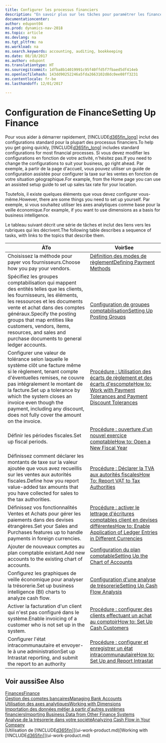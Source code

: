 ```yaml
---
title: Configurer les processus financiers
description: "En savoir plus sur les tâches pour paramétrer les finances de votre société afin de les adapter à votre comptabilité ou vos audits."
documentationcenter: 
author: edupont04
ms.prod: dynamics-nav-2018
ms.topic: article
ms.devlang: na
ms.tgt_pltfrm: na
ms.workload: na
ms.search.keywords: accounting, auditing, bookkeeping
ms.date: 08/10/2017
ms.author: edupont
ms.translationtype: HT
ms.sourcegitcommit: 1dfba8b14019991c95f40ffd5f7fbaed5df414eb
ms.openlocfilehash: 143dd90252246a5fda2663102d8dc0ee08ff3231
ms.contentlocale: fr-be
ms.lasthandoff: 12/01/2017

---
```

# <a name="setting-up-finance"></a><span data-ttu-id="9d2f5-103">Configuration de Finance</span><span class="sxs-lookup"><span data-stu-id="9d2f5-103">Setting Up Finance</span></span>
<span data-ttu-id="9d2f5-104">Pour vous aider à démarrer rapidement, [!INCLUDE[d365fin_long](includes/d365fin_long_md.md)] inclut des configurations standard pour la plupart des processus financiers.</span><span class="sxs-lookup"><span data-stu-id="9d2f5-104">To help you get going quickly, [!INCLUDE[d365fin_long](includes/d365fin_long_md.md)] includes standard configurations for most financial processes.</span></span> <span data-ttu-id="9d2f5-105">Si vous devez modifier les configurations en fonction de votre activité, n'hésitez pas.</span><span class="sxs-lookup"><span data-stu-id="9d2f5-105">If you need to change the configurations to suit your business, go right ahead.</span></span> <span data-ttu-id="9d2f5-106">Par exemple, à partir de la page d'accueil, vous pouvez utiliser un guide de configuration assistée pour configurer la taxe sur les ventes en fonction de votre situation géographique.</span><span class="sxs-lookup"><span data-stu-id="9d2f5-106">For example, from the Home page you can use an assisted setup guide to set up sales tax rate for your location.</span></span>  

<span data-ttu-id="9d2f5-107">Toutefois, il existe quelques éléments que vous devez configurer vous-même.</span><span class="sxs-lookup"><span data-stu-id="9d2f5-107">However, there are some things you need to set up yourself.</span></span> <span data-ttu-id="9d2f5-108">Par exemple, si vous souhaitez utiliser les axes analytiques comme base pour la veille économique.</span><span class="sxs-lookup"><span data-stu-id="9d2f5-108">For example, if you want to use dimensions as a basis for business intelligence.</span></span>  

<span data-ttu-id="9d2f5-109">Le tableau suivant décrit une série de tâches et inclut des liens vers les rubriques qui les décrivent.</span><span class="sxs-lookup"><span data-stu-id="9d2f5-109">The following table describes a sequence of tasks, with links to the topics that describe them.</span></span>

| <span data-ttu-id="9d2f5-110">À</span><span class="sxs-lookup"><span data-stu-id="9d2f5-110">To</span></span> | <span data-ttu-id="9d2f5-111">Voir</span><span class="sxs-lookup"><span data-stu-id="9d2f5-111">See</span></span> |
| --- | --- |
| <span data-ttu-id="9d2f5-112">Choisissez la méthode pour payer vos fournisseurs.</span><span class="sxs-lookup"><span data-stu-id="9d2f5-112">Choose how you pay your vendors.</span></span> |[<span data-ttu-id="9d2f5-113">Définition des modes de règlement</span><span class="sxs-lookup"><span data-stu-id="9d2f5-113">Defining Payment Methods</span></span>](finance-payment-methods.md) |
| <span data-ttu-id="9d2f5-114">Spécifiez les groupes comptabilisation qui mappent des entités telles que les clients, les fournisseurs, les éléments, les ressources et les documents vente et achat dans des comptes généraux.</span><span class="sxs-lookup"><span data-stu-id="9d2f5-114">Specify the posting groups that map entities like customers, vendors, items, resources, and sales and purchase documents to general ledger accounts.</span></span> |[<span data-ttu-id="9d2f5-115">Configuration de groupes comptabilisation</span><span class="sxs-lookup"><span data-stu-id="9d2f5-115">Setting Up Posting Groups</span></span>](finance-posting-groups.md)|
|<span data-ttu-id="9d2f5-116">Configurer une valeur de tolérance selon laquelle le système clôt une facture même si le règlement, tenant compte d'éventuelles remises, ne couvre pas intégralement le montant de la facture.</span><span class="sxs-lookup"><span data-stu-id="9d2f5-116">Set up a tolerance by which the system closes an invoice even though the payment, including any discount, does not fully cover the amount on the invoice.</span></span>|[<span data-ttu-id="9d2f5-117">Procédure : Utilisation des écarts de règlement et des écarts d'escompte</span><span class="sxs-lookup"><span data-stu-id="9d2f5-117">How to: Work with Payment Tolerances and Payment Discount Tolerances</span></span>](finance-payment-tolerance-and-payment-discount-tolerance.md)|
| <span data-ttu-id="9d2f5-118">Définir les périodes fiscales.</span><span class="sxs-lookup"><span data-stu-id="9d2f5-118">Set up fiscal periods.</span></span> |[<span data-ttu-id="9d2f5-119">Procédure : ouverture d'un nouvel exercice comptable</span><span class="sxs-lookup"><span data-stu-id="9d2f5-119">How to: Open a New Fiscal Year</span></span>](finance-how-open-new-fiscal-year.md) |
| <span data-ttu-id="9d2f5-120">Définissez comment déclarer les montants de taxe sur la valeur ajoutée que vous avez recueillis sur les ventes aux autorités fiscales.</span><span class="sxs-lookup"><span data-stu-id="9d2f5-120">Define how you report value-added tax amounts that you have collected for sales to the tax authorities.</span></span> |[<span data-ttu-id="9d2f5-121">Procédure : Déclarer la TVA aux autorités fiscales</span><span class="sxs-lookup"><span data-stu-id="9d2f5-121">How To: Report VAT to Tax Authorities</span></span>](finance-how-report-vat.md)|
| <span data-ttu-id="9d2f5-122">Définissez vos fonctionnalités Ventes et Achats pour gérer les paiements dans des devises étrangères.</span><span class="sxs-lookup"><span data-stu-id="9d2f5-122">Set your Sales and Purchases features up to handle payments in foreign currencies.</span></span>|[<span data-ttu-id="9d2f5-123">Procédure : activer le lettrage d'écritures comptables client en devises différentes</span><span class="sxs-lookup"><span data-stu-id="9d2f5-123">How to: Enable Application of Ledger Entries in Different Currencies</span></span>](finance-how-enable-application-ledger-entries-different-currencies.md)
| <span data-ttu-id="9d2f5-124">Ajouter de nouveaux comptes au plan comptable existant.</span><span class="sxs-lookup"><span data-stu-id="9d2f5-124">Add new accounts to the existing chart of accounts.</span></span> |[<span data-ttu-id="9d2f5-125">Configuration du plan comptable</span><span class="sxs-lookup"><span data-stu-id="9d2f5-125">Setting Up the Chart of Accounts</span></span>](finance-setup-chart-accounts.md) |
| <span data-ttu-id="9d2f5-126">Configurez les graphiques de veille économique pour analyser la trésorerie.</span><span class="sxs-lookup"><span data-stu-id="9d2f5-126">Set up business intelligence (BI) charts to analyze cash flow.</span></span> |[<span data-ttu-id="9d2f5-127">Configuration d'une analyse de trésorerie</span><span class="sxs-lookup"><span data-stu-id="9d2f5-127">Setting Up Cash Flow Analysis</span></span>](finance-setup-cash-flow-analyses.md) |
|<span data-ttu-id="9d2f5-128">Activer la facturation d'un client qui n'est pas configuré dans le système.</span><span class="sxs-lookup"><span data-stu-id="9d2f5-128">Enable invoicing of a customer who is not set up in the system.</span></span>|[<span data-ttu-id="9d2f5-129">Procédure : configurer des clients effectuant un achat au comptoir</span><span class="sxs-lookup"><span data-stu-id="9d2f5-129">How to: Set Up Cash Customers</span></span>](finance-how-to-set-up-cash-customers.md)|
| <span data-ttu-id="9d2f5-130">Configurer l'état intracommunautaire et envoyer-le à une administration</span><span class="sxs-lookup"><span data-stu-id="9d2f5-130">Set up Intrastat reporting, and submit the report to an authority</span></span> | [<span data-ttu-id="9d2f5-131">Procédure : configurer et enregistrer un état intracommunautaire</span><span class="sxs-lookup"><span data-stu-id="9d2f5-131">How to: Set Up and Report Intrastat</span></span>](finance-how-setup-report-intrastat.md)|

## <a name="see-also"></a><span data-ttu-id="9d2f5-132">Voir aussi</span><span class="sxs-lookup"><span data-stu-id="9d2f5-132">See Also</span></span>
[<span data-ttu-id="9d2f5-133">Finances</span><span class="sxs-lookup"><span data-stu-id="9d2f5-133">Finance</span></span>](finance.md)  
[<span data-ttu-id="9d2f5-134">Gestion des comptes bancaires</span><span class="sxs-lookup"><span data-stu-id="9d2f5-134">Managing Bank Accounts</span></span>](bank-manage-bank-accounts.md)  
[<span data-ttu-id="9d2f5-135">Utilisation des axes analytiques</span><span class="sxs-lookup"><span data-stu-id="9d2f5-135">Working with Dimensions</span></span>](finance-dimensions.md)  
[<span data-ttu-id="9d2f5-136">Importation des données métier à partir d'autres systèmes financiers</span><span class="sxs-lookup"><span data-stu-id="9d2f5-136">Importing Business Data from Other Finance Systems</span></span>](upload-data.md)  
[<span data-ttu-id="9d2f5-137">Analyse de la trésorerie dans votre société</span><span class="sxs-lookup"><span data-stu-id="9d2f5-137">Analyzing Cash Flow in Your Company</span></span>](finance-analyze-cash-flow.md)  
<span data-ttu-id="9d2f5-138">[Utilisation de [!INCLUDE[d365fin](includes/d365fin_md.md)]](ui-work-product.md)</span><span class="sxs-lookup"><span data-stu-id="9d2f5-138">[Working with [!INCLUDE[d365fin](includes/d365fin_md.md)]](ui-work-product.md)</span></span>  

##

